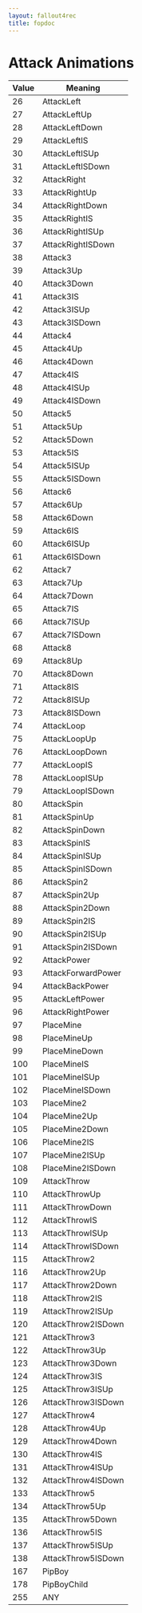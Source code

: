 ```yaml
---
layout: fallout4rec
title: fopdoc
---
```

Attack Animations
=================

Value | Meaning
------|--------
26 | AttackLeft
27 | AttackLeftUp
28 | AttackLeftDown
29 | AttackLeftIS
30 | AttackLeftISUp
31 | AttackLeftISDown
32 | AttackRight
33 | AttackRightUp
34 | AttackRightDown
35 | AttackRightIS
36 | AttackRightISUp
37 | AttackRightISDown
38 | Attack3
39 | Attack3Up
40 | Attack3Down
41 | Attack3IS
42 | Attack3ISUp
43 | Attack3ISDown
44 | Attack4
45 | Attack4Up
46 | Attack4Down
47 | Attack4IS
48 | Attack4ISUp
49 | Attack4ISDown
50 | Attack5
51 | Attack5Up
52 | Attack5Down
53 | Attack5IS
54 | Attack5ISUp
55 | Attack5ISDown
56 | Attack6
57 | Attack6Up
58 | Attack6Down
59 | Attack6IS
60 | Attack6ISUp
61 | Attack6ISDown
62 | Attack7
63 | Attack7Up
64 | Attack7Down
65 | Attack7IS
66 | Attack7ISUp
67 | Attack7ISDown
68 | Attack8
69 | Attack8Up
70 | Attack8Down
71 | Attack8IS
72 | Attack8ISUp
73 | Attack8ISDown
74 | AttackLoop
75 | AttackLoopUp
76 | AttackLoopDown
77 | AttackLoopIS
78 | AttackLoopISUp
79 | AttackLoopISDown
80 | AttackSpin
81 | AttackSpinUp
82 | AttackSpinDown
83 | AttackSpinIS
84 | AttackSpinISUp
85 | AttackSpinISDown
86 | AttackSpin2
87 | AttackSpin2Up
88 | AttackSpin2Down
89 | AttackSpin2IS
90 | AttackSpin2ISUp
91 | AttackSpin2ISDown
92 | AttackPower
93 | AttackForwardPower
94 | AttackBackPower
95 | AttackLeftPower
96 | AttackRightPower
97 | PlaceMine
98 | PlaceMineUp
99 | PlaceMineDown
100 | PlaceMineIS
101 | PlaceMineISUp
102 | PlaceMineISDown
103 | PlaceMine2
104 | PlaceMine2Up
105 | PlaceMine2Down
106 | PlaceMine2IS
107 | PlaceMine2ISUp
108 | PlaceMine2ISDown
109 | AttackThrow
110 | AttackThrowUp
111 | AttackThrowDown
112 | AttackThrowIS
113 | AttackThrowISUp
114 | AttackThrowISDown
115 | AttackThrow2
116 | AttackThrow2Up
117 | AttackThrow2Down
118 | AttackThrow2IS
119 | AttackThrow2ISUp
120 | AttackThrow2ISDown
121 | AttackThrow3
122 | AttackThrow3Up
123 | AttackThrow3Down
124 | AttackThrow3IS
125 | AttackThrow3ISUp
126 | AttackThrow3ISDown
127 | AttackThrow4
128 | AttackThrow4Up
129 | AttackThrow4Down
130 | AttackThrow4IS
131 | AttackThrow4ISUp
132 | AttackThrow4ISDown
133 | AttackThrow5
134 | AttackThrow5Up
135 | AttackThrow5Down
136 | AttackThrow5IS
137 | AttackThrow5ISUp
138 | AttackThrow5ISDown
167 | PipBoy
178 | PipBoyChild
255 |  ANY
